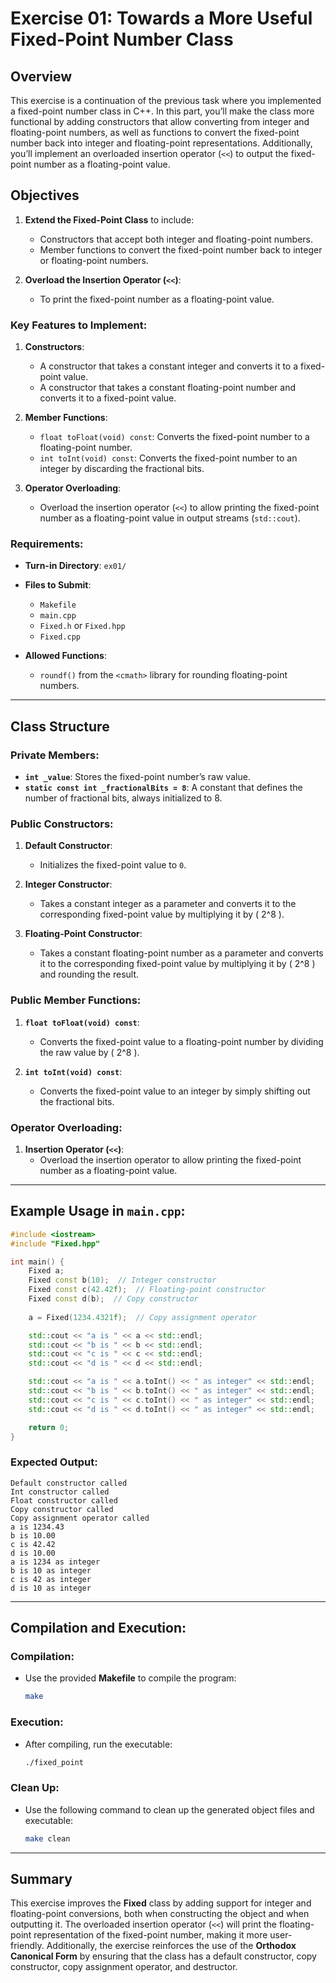 # Exercise 01: Towards a More Useful Fixed-Point Number Class

## Overview

This exercise is a continuation of the previous task where you implemented a fixed-point number class in C++. In this part, you’ll make the class more functional by adding constructors that allow converting from integer and floating-point numbers, as well as functions to convert the fixed-point number back into integer and floating-point representations. Additionally, you’ll implement an overloaded insertion operator (`<<`) to output the fixed-point number as a floating-point value.

## Objectives

1. **Extend the Fixed-Point Class** to include:
   - Constructors that accept both integer and floating-point numbers.
   - Member functions to convert the fixed-point number back to integer or floating-point numbers.
   
2. **Overload the Insertion Operator (`<<`)**:
   - To print the fixed-point number as a floating-point value.

### Key Features to Implement:

1. **Constructors**:
   - A constructor that takes a constant integer and converts it to a fixed-point value.
   - A constructor that takes a constant floating-point number and converts it to a fixed-point value.
   
2. **Member Functions**:
   - `float toFloat(void) const`: Converts the fixed-point number to a floating-point number.
   - `int toInt(void) const`: Converts the fixed-point number to an integer by discarding the fractional bits.

3. **Operator Overloading**:
   - Overload the insertion operator (`<<`) to allow printing the fixed-point number as a floating-point value in output streams (`std::cout`).

### Requirements:

- **Turn-in Directory**: `ex01/`
- **Files to Submit**: 
  - `Makefile`
  - `main.cpp`
  - `Fixed.h` or `Fixed.hpp`
  - `Fixed.cpp`
  
- **Allowed Functions**:
  - `roundf()` from the `<cmath>` library for rounding floating-point numbers.

---

## Class Structure

### Private Members:
- **`int _value`**: Stores the fixed-point number’s raw value.
- **`static const int _fractionalBits = 8`**: A constant that defines the number of fractional bits, always initialized to 8.

### Public Constructors:

1. **Default Constructor**:
   - Initializes the fixed-point value to `0`.
   
2. **Integer Constructor**:
   - Takes a constant integer as a parameter and converts it to the corresponding fixed-point value by multiplying it by \( 2^8 \).
   
3. **Floating-Point Constructor**:
   - Takes a constant floating-point number as a parameter and converts it to the corresponding fixed-point value by multiplying it by \( 2^8 \) and rounding the result.

### Public Member Functions:

1. **`float toFloat(void) const`**:
   - Converts the fixed-point value to a floating-point number by dividing the raw value by \( 2^8 \).
   
2. **`int toInt(void) const`**:
   - Converts the fixed-point value to an integer by simply shifting out the fractional bits.

### Operator Overloading:

1. **Insertion Operator (`<<`)**:
   - Overload the insertion operator to allow printing the fixed-point number as a floating-point value.

---

## Example Usage in `main.cpp`:

```cpp
#include <iostream>
#include "Fixed.hpp"

int main() {
    Fixed a;
    Fixed const b(10);  // Integer constructor
    Fixed const c(42.42f);  // Floating-point constructor
    Fixed const d(b);  // Copy constructor
    
    a = Fixed(1234.4321f);  // Copy assignment operator

    std::cout << "a is " << a << std::endl;
    std::cout << "b is " << b << std::endl;
    std::cout << "c is " << c << std::endl;
    std::cout << "d is " << d << std::endl;

    std::cout << "a is " << a.toInt() << " as integer" << std::endl;
    std::cout << "b is " << b.toInt() << " as integer" << std::endl;
    std::cout << "c is " << c.toInt() << " as integer" << std::endl;
    std::cout << "d is " << d.toInt() << " as integer" << std::endl;

    return 0;
}
```

### Expected Output:
```plaintext
Default constructor called
Int constructor called
Float constructor called
Copy constructor called
Copy assignment operator called
a is 1234.43
b is 10.00
c is 42.42
d is 10.00
a is 1234 as integer
b is 10 as integer
c is 42 as integer
d is 10 as integer
```

---

## Compilation and Execution:

### Compilation:
- Use the provided **Makefile** to compile the program:
  ```bash
  make
  ```

### Execution:
- After compiling, run the executable:
  ```bash
  ./fixed_point
  ```

### Clean Up:
- Use the following command to clean up the generated object files and executable:
  ```bash
  make clean
  ```

---

## Summary

This exercise improves the **Fixed** class by adding support for integer and floating-point conversions, both when constructing the object and when outputting it. The overloaded insertion operator (`<<`) will print the floating-point representation of the fixed-point number, making it more user-friendly. Additionally, the exercise reinforces the use of the **Orthodox Canonical Form** by ensuring that the class has a default constructor, copy constructor, copy assignment operator, and destructor.

